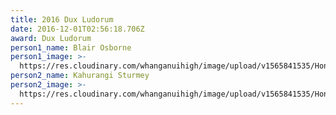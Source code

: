 ```yaml
---
title: 2016 Dux Ludorum
date: 2016-12-01T02:56:18.706Z
award: Dux Ludorum
person1_name: Blair Osborne
person1_image: >-
  https://res.cloudinary.com/whanganuihigh/image/upload/v1565841535/Honours%20Board/2016_Sports_Award_-_Dux_Ludorum_Blair_Osborne.jpg
person2_name: Kahurangi Sturmey
person2_image: >-
  https://res.cloudinary.com/whanganuihigh/image/upload/v1565841535/Honours%20Board/2016_Sports_Award_-_Dux_Ludorum_Kahurangi_Sturmey.jpg
---
```


